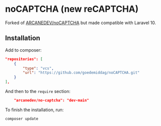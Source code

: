 # noCAPTCHA (new reCAPTCHA) 

Forked of [ARCANEDEV/noCAPTCHA](https://github.com/ARCANEDEV/noCAPTCHA) but made compatible with Laravel 10.

## Installation

Add to composer:

```json
"repositories": [
    {
        "type": "vcs",
        "url": "https://github.com/goedemiddag/noCAPTCHA.git"
    }
],
```

And then to the `require` section:

```json
    "arcanedev/no-captcha": "dev-main"
```

To finish the installation, run:

```bash
composer update
```
